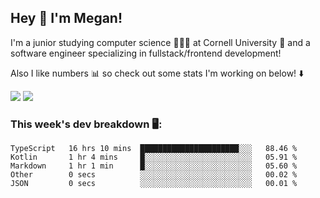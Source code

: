 ## Hey 👋 I'm Megan! 
I'm a junior studying computer science 👩🏻‍💻 at Cornell University 🐻 and a software engineer specializing in fullstack/frontend development!

Also I like numbers 📊 so check out some stats I'm working on below! ⬇️

<img src="https://github-readme-stats.vercel.app/api?username=meganyin13&show_icons=true&hide=stars&count_private=true" />

<img src="https://github-readme-stats.vercel.app/api/top-langs/?username=meganyin13&layout=compact&hide=Jupyter%20Notebook" />

### This week's dev breakdown 🖥:
<!--START_SECTION:waka-->
```text
TypeScript   16 hrs 10 mins  ██████████████████████░░░   88.46 % 
Kotlin       1 hr 4 mins     █░░░░░░░░░░░░░░░░░░░░░░░░   05.91 % 
Markdown     1 hr 1 min      █░░░░░░░░░░░░░░░░░░░░░░░░   05.60 % 
Other        0 secs          ░░░░░░░░░░░░░░░░░░░░░░░░░   00.02 % 
JSON         0 secs          ░░░░░░░░░░░░░░░░░░░░░░░░░   00.01 %
```
<!--END_SECTION:waka-->